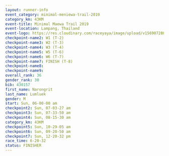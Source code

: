```yaml
---
layout: runner-info 
event_category: minimal-meniewa-trail-2019 
category_km: 43KM
event-title: Minimal Maewa Trail 2019 
event-location: Lampang, Thailand 
event-logo: https://res.cloudinary.com/raceyaya/image/upload/v1569072805/logo/minimal-trail_ktnvsp.jpg 
checkpoint-name2: W1 (T-2) 
checkpoint-name3: W2 (T-3) 
checkpoint-name4: W3 (T-4) 
checkpoint-name5: W5 (T-6) 
checkpoint-name6: W6 (T-7) 
checkpoint-name7: FINISH (T-8) 
checkpoint-name8: 
checkpoint-name9: 
overall_rank: 36
gender_rank: 30
bib: 430157
first_name: Narongrit
last_name: Lumluek
gender: M
start: Sun, 06-00-00 am
checkpoint2: Sun, 07-03-27 am
checkpoint3: Sun, 07-33-50 am
checkpoint4: Sun, 08-15-30 am
category_km: 43KM
checkpoint5: Sun, 10-29-05 am
checkpoint6: Sun, 09-20-50 am
checkpoint7: Sun, 12-20-32 pm
race_time: 6-20-32
status: FINISHER
---
```

